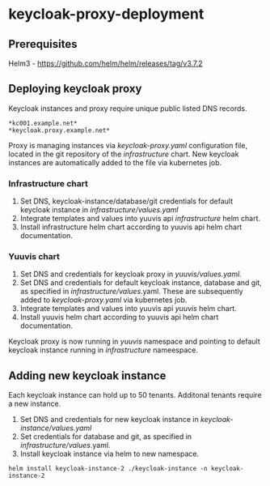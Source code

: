 # keycloak-proxy-deployment

## Prerequisites
Helm3 - https://github.com/helm/helm/releases/tag/v3.7.2

## Deploying keycloak proxy
Keycloak instances and proxy require unique public listed DNS records.
```
*kc001.example.net*
*keycloak.proxy.example.net*
```

Proxy is managing instances via *keycloak-proxy.yaml* configuration file, located in the git repository of the *infrastructure* chart.
New keycloak instances are automatically added to the file via kubernetes job.

### Infrastructure chart
1. Set DNS, keycloak-instance/database/git credentials for default keycloak instance in *infrastructure/values.yaml*   
2. Integrate templates and values into yuuvis api *infrastructure* helm chart.
3. Install infrastructure helm chart according to yuuvis api helm chart documentation.

### Yuuvis chart
1. Set DNS and credentials for keycloak proxy in *yuuvis/values.yaml*. 
2. Set DNS and credentials for default keycloak instance, database and git, as specified in *infrastructure/values*.yaml. These are subsequently added to *keycloak-proxy.yaml* via kubernetes job. 
3. Integrate templates and values into yuuvis api *yuuvis* helm chart.
4. Install yuuvis helm chart according to yuuvis api helm chart documentation.

Keycloak proxy is now running in *yuuvis* namespace and pointing to default keycloak instance running in *infrastructure* nameespace.

## Adding new keycloak instance
Each keycloak instance can hold up to 50 tenants. Additonal tenants require a new instance.

1. Set DNS and credentials for new keycloak instance in *keycloak-instance/values.yaml*
2. Set credentials for database and git, as specified in *infrastructure/values*.yaml.
3. Install keycloak instance via helm to new namespace.
```
helm install keycloak-instance-2 ./keycloak-instance -n keycloak-instance-2
```


